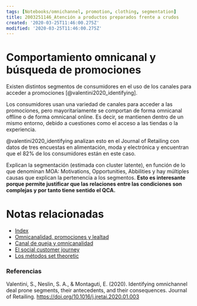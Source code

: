 ```yaml
---
tags: [Notebooks/omnichannel, promotion, clothing, segmentation]
title: 2003251146_Atención a productos preparados frente a crudos
created: '2020-03-25T11:46:00.275Z'
modified: '2020-03-25T11:46:00.275Z'
---
```


# Comportamiento omnicanal y búsqueda de promociones

Existen distintos segmentos de consumidores en el uso de los canales para acceder a promociones [@valentini2020_identifying]. 

Los consumidores usan una variedad de canales para acceder a las promociones, pero mayoritariamente se comportan de forma omnicanal offline o de forma omnicanal online. Es decir, se mantienen dentro de un mismo entorno, debido a cuestiones como el acceso a las tiendas o la experiencia.

@valentini2020_identifying analizan esto en el Journal of Retailing con datos de tres encuestas en alimentación, moda y electrónica y encuentran que el 82% de los consumidores están en este caso.

Explican la segmentación (estimada con cluster latente), en función de lo que denominan MOA: Motivations, Opportunities, Abbilities y hay múltiples causas que explican la pertenencia a los segmentos. **Esto es interesante porque permite justificar que las relaciones entre las condiciones son complejas y por tanto tiene sentido el QCA.**

# Notas relacionadas

- [Index](_2003101705_index.md)
- [Omnicanalidad, promociones y lealtad](2003251201_omnicanalidadylealtad.md)
- [Canal de queja y omnicanalidad](2005091827_canaldequejacontextoomnicanal.md)
- [El social customer journey](2005021657_customerjourney_social.md)
- [Los métodos set theoretic](2003212003_set_theoretic_methods.md)


### Referencias

Valentini, S., Neslin, S. A., & Montaguti, E. (2020). Identifying omnichannel deal prone segments, their antecedents, and their consequences. Journal of Retailing. https://doi.org/10.1016/j.jretai.2020.01.003